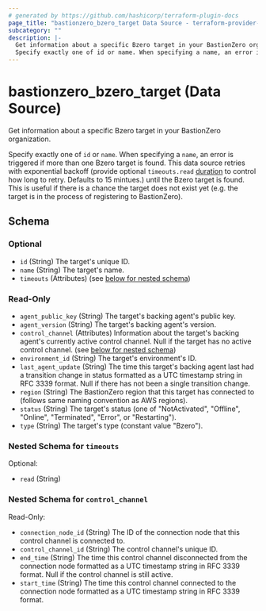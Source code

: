 ```yaml
---
# generated by https://github.com/hashicorp/terraform-plugin-docs
page_title: "bastionzero_bzero_target Data Source - terraform-provider-bastionzero"
subcategory: ""
description: |-
  Get information about a specific Bzero target in your BastionZero organization.
  Specify exactly one of id or name. When specifying a name, an error is triggered if more than one Bzero target is found. This data source retries with exponential backoff (provide optional timeouts.read duration https://pkg.go.dev/time#ParseDuration to control how long to retry. Defaults to 15 mintues.) until the Bzero target is found. This is useful if there is a chance the target does not exist yet (e.g. the target is in the process of registering to BastionZero).
---
```


# bastionzero_bzero_target (Data Source)

Get information about a specific Bzero target in your BastionZero organization.

Specify exactly one of `id` or `name`. When specifying a `name`, an error is triggered if more than one Bzero target is found. This data source retries with exponential backoff (provide optional `timeouts.read` [duration](https://pkg.go.dev/time#ParseDuration) to control how long to retry. Defaults to 15 mintues.) until the Bzero target is found. This is useful if there is a chance the target does not exist yet (e.g. the target is in the process of registering to BastionZero).



<!-- schema generated by tfplugindocs -->
## Schema

### Optional

- `id` (String) The target's unique ID.
- `name` (String) The target's name.
- `timeouts` (Attributes) (see [below for nested schema](#nestedatt--timeouts))

### Read-Only

- `agent_public_key` (String) The target's backing agent's public key.
- `agent_version` (String) The target's backing agent's version.
- `control_channel` (Attributes) Information about the target's backing agent's currently active control channel. Null if the target has no active control channel. (see [below for nested schema](#nestedatt--control_channel))
- `environment_id` (String) The target's environment's ID.
- `last_agent_update` (String) The time this target's backing agent last had a transition change in status formatted as a UTC timestamp string in RFC 3339 format. Null if there has not been a single transition change.
- `region` (String) The BastionZero region that this target has connected to (follows same naming convention as AWS regions).
- `status` (String) The target's status (one of "NotActivated", "Offline", "Online", "Terminated", "Error", or "Restarting").
- `type` (String) The target's type (constant value "Bzero").

<a id="nestedatt--timeouts"></a>
### Nested Schema for `timeouts`

Optional:

- `read` (String)


<a id="nestedatt--control_channel"></a>
### Nested Schema for `control_channel`

Read-Only:

- `connection_node_id` (String) The ID of the connection node that this control channel is connected to.
- `control_channel_id` (String) The control channel's unique ID.
- `end_time` (String) The time this control channel disconnected from the connection node formatted as a UTC timestamp string in RFC 3339 format. Null if the control channel is still active.
- `start_time` (String) The time this control channel connected to the connection node formatted as a UTC timestamp string in RFC 3339 format.


